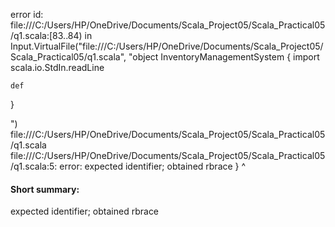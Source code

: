 error id: file:///C:/Users/HP/OneDrive/Documents/Scala_Project05/Scala_Practical05/q1.scala:[83..84) in Input.VirtualFile("file:///C:/Users/HP/OneDrive/Documents/Scala_Project05/Scala_Practical05/q1.scala", "object InventoryManagementSystem {
    import scala.io.StdIn.readLine

    def
}

")
file:///C:/Users/HP/OneDrive/Documents/Scala_Project05/Scala_Practical05/q1.scala
file:///C:/Users/HP/OneDrive/Documents/Scala_Project05/Scala_Practical05/q1.scala:5: error: expected identifier; obtained rbrace
}
^
#### Short summary: 

expected identifier; obtained rbrace
